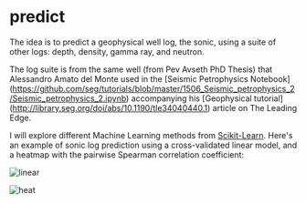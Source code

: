 # predict

The idea is to predict a geophysical well log, the sonic, using a suite of other logs: depth, density, gamma ray, and neutron.

The log suite is from the same well (from Pev Avseth PhD Thesis) that Alessandro Amato del Monte used in the 
[Seismic Petrophysics Notebook] (https://github.com/seg/tutorials/blob/master/1506_Seismic_petrophysics_2/Seismic_petrophysics_2.ipynb) accompanying his
 [Geophysical tutorial] (http://library.seg.org/doi/abs/10.1190/tle34040440.1) article on The Leading Edge.
 
 I will explore different Machine Learning methods from [Scikit-Learn](http://scikit-learn.org/stable/). Here's an example of sonic log prediction using a cross-validated linear model, and a heatmap with the pairwise Spearman correlation coefficient:
 
![linear](https://github.com/mycarta/predict/blob/master/images_4_README/linear_model.png)

![heat](https://github.com/mycarta/predict/blob/master/images_4_README/heatmap.png)
